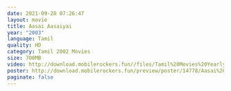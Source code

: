 ```yaml
---
date: 2021-09-28 07:26:47
layout: movie
title: Aasai Aasaiyai
year: "2003"
language: Tamil
quality: HD
category: Tamil 2002 Movies
size: 700MB
video: http://download.mobilerockers.fun//files/Tamil%20Movies%20Yearly%20Collections/Tamil%202003%20Collections/Aasai%20Aasaiyai%20(2003)/Aasai%20Aasaiyai%20(2003)%20Full%20Movies/Aasai%20Aasaiyai%20(2003)%20HDRip/Aasai%20Aasaiyai%20(2003)%20HDRip%20Single%20Part.mp4
poster: http://download.mobilerockers.fun/preview/poster/14778/Aasai%20Aasaiyai%20(2003).png
paginate: false
---
```

